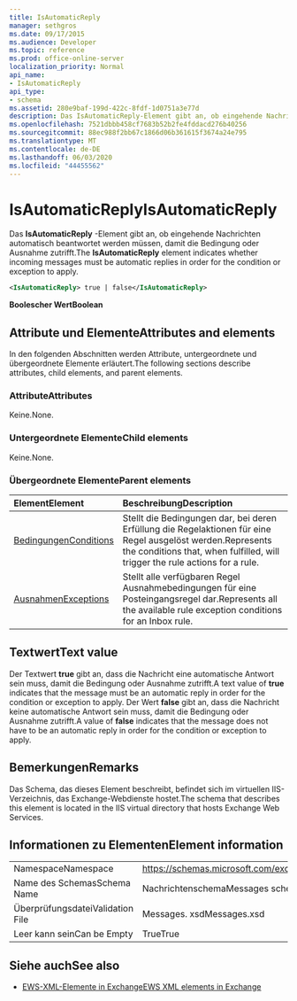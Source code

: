 ```yaml
---
title: IsAutomaticReply
manager: sethgros
ms.date: 09/17/2015
ms.audience: Developer
ms.topic: reference
ms.prod: office-online-server
localization_priority: Normal
api_name:
- IsAutomaticReply
api_type:
- schema
ms.assetid: 280e9baf-199d-422c-8fdf-1d0751a3e77d
description: Das IsAutomaticReply-Element gibt an, ob eingehende Nachrichten automatisch beantwortet werden müssen, damit die Bedingung oder Ausnahme zutrifft.
ms.openlocfilehash: 7521dbbb458cf7683b52b2fe4fddacd276b40256
ms.sourcegitcommit: 88ec988f2bb67c1866d06b361615f3674a24e795
ms.translationtype: MT
ms.contentlocale: de-DE
ms.lasthandoff: 06/03/2020
ms.locfileid: "44455562"
---
```

# <a name="isautomaticreply"></a><span data-ttu-id="3b239-103">IsAutomaticReply</span><span class="sxs-lookup"><span data-stu-id="3b239-103">IsAutomaticReply</span></span>

<span data-ttu-id="3b239-104">Das **IsAutomaticReply** -Element gibt an, ob eingehende Nachrichten automatisch beantwortet werden müssen, damit die Bedingung oder Ausnahme zutrifft.</span><span class="sxs-lookup"><span data-stu-id="3b239-104">The **IsAutomaticReply** element indicates whether incoming messages must be automatic replies in order for the condition or exception to apply.</span></span> 
  
```XML
<IsAutomaticReply> true | false</IsAutomaticReply>
```

 <span data-ttu-id="3b239-105">**Boolescher Wert**</span><span class="sxs-lookup"><span data-stu-id="3b239-105">**Boolean**</span></span>
## <a name="attributes-and-elements"></a><span data-ttu-id="3b239-106">Attribute und Elemente</span><span class="sxs-lookup"><span data-stu-id="3b239-106">Attributes and elements</span></span>

<span data-ttu-id="3b239-107">In den folgenden Abschnitten werden Attribute, untergeordnete und übergeordnete Elemente erläutert.</span><span class="sxs-lookup"><span data-stu-id="3b239-107">The following sections describe attributes, child elements, and parent elements.</span></span>
  
### <a name="attributes"></a><span data-ttu-id="3b239-108">Attribute</span><span class="sxs-lookup"><span data-stu-id="3b239-108">Attributes</span></span>

<span data-ttu-id="3b239-109">Keine.</span><span class="sxs-lookup"><span data-stu-id="3b239-109">None.</span></span>
  
### <a name="child-elements"></a><span data-ttu-id="3b239-110">Untergeordnete Elemente</span><span class="sxs-lookup"><span data-stu-id="3b239-110">Child elements</span></span>

<span data-ttu-id="3b239-111">Keine.</span><span class="sxs-lookup"><span data-stu-id="3b239-111">None.</span></span>
  
### <a name="parent-elements"></a><span data-ttu-id="3b239-112">Übergeordnete Elemente</span><span class="sxs-lookup"><span data-stu-id="3b239-112">Parent elements</span></span>

|<span data-ttu-id="3b239-113">**Element**</span><span class="sxs-lookup"><span data-stu-id="3b239-113">**Element**</span></span>|<span data-ttu-id="3b239-114">**Beschreibung**</span><span class="sxs-lookup"><span data-stu-id="3b239-114">**Description**</span></span>|
|:-----|:-----|
|[<span data-ttu-id="3b239-115">Bedingungen</span><span class="sxs-lookup"><span data-stu-id="3b239-115">Conditions</span></span>](conditions.md) <br/> |<span data-ttu-id="3b239-116">Stellt die Bedingungen dar, bei deren Erfüllung die Regelaktionen für eine Regel ausgelöst werden.</span><span class="sxs-lookup"><span data-stu-id="3b239-116">Represents the conditions that, when fulfilled, will trigger the rule actions for a rule.</span></span>  <br/> |
|[<span data-ttu-id="3b239-117">Ausnahmen</span><span class="sxs-lookup"><span data-stu-id="3b239-117">Exceptions</span></span>](exceptions.md) <br/> |<span data-ttu-id="3b239-118">Stellt alle verfügbaren Regel Ausnahmebedingungen für eine Posteingangsregel dar.</span><span class="sxs-lookup"><span data-stu-id="3b239-118">Represents all the available rule exception conditions for an Inbox rule.</span></span>  <br/> |
   
## <a name="text-value"></a><span data-ttu-id="3b239-119">Textwert</span><span class="sxs-lookup"><span data-stu-id="3b239-119">Text value</span></span>

<span data-ttu-id="3b239-120">Der Textwert **true** gibt an, dass die Nachricht eine automatische Antwort sein muss, damit die Bedingung oder Ausnahme zutrifft.</span><span class="sxs-lookup"><span data-stu-id="3b239-120">A text value of **true** indicates that the message must be an automatic reply in order for the condition or exception to apply.</span></span> <span data-ttu-id="3b239-121">Der Wert **false** gibt an, dass die Nachricht keine automatische Antwort sein muss, damit die Bedingung oder Ausnahme zutrifft.</span><span class="sxs-lookup"><span data-stu-id="3b239-121">A value of **false** indicates that the message does not have to be an automatic reply in order for the condition or exception to apply.</span></span> 
  
## <a name="remarks"></a><span data-ttu-id="3b239-122">Bemerkungen</span><span class="sxs-lookup"><span data-stu-id="3b239-122">Remarks</span></span>

<span data-ttu-id="3b239-123">Das Schema, das dieses Element beschreibt, befindet sich im virtuellen IIS-Verzeichnis, das Exchange-Webdienste hostet.</span><span class="sxs-lookup"><span data-stu-id="3b239-123">The schema that describes this element is located in the IIS virtual directory that hosts Exchange Web Services.</span></span>
  
## <a name="element-information"></a><span data-ttu-id="3b239-124">Informationen zu Elementen</span><span class="sxs-lookup"><span data-stu-id="3b239-124">Element information</span></span>

|||
|:-----|:-----|
|<span data-ttu-id="3b239-125">Namespace</span><span class="sxs-lookup"><span data-stu-id="3b239-125">Namespace</span></span>  <br/> |https://schemas.microsoft.com/exchange/services/2006/messages  <br/> |
|<span data-ttu-id="3b239-126">Name des Schemas</span><span class="sxs-lookup"><span data-stu-id="3b239-126">Schema Name</span></span>  <br/> |<span data-ttu-id="3b239-127">Nachrichtenschema</span><span class="sxs-lookup"><span data-stu-id="3b239-127">Messages schema</span></span>  <br/> |
|<span data-ttu-id="3b239-128">Überprüfungsdatei</span><span class="sxs-lookup"><span data-stu-id="3b239-128">Validation File</span></span>  <br/> |<span data-ttu-id="3b239-129">Messages. xsd</span><span class="sxs-lookup"><span data-stu-id="3b239-129">Messages.xsd</span></span>  <br/> |
|<span data-ttu-id="3b239-130">Leer kann sein</span><span class="sxs-lookup"><span data-stu-id="3b239-130">Can be Empty</span></span>  <br/> |<span data-ttu-id="3b239-131">True</span><span class="sxs-lookup"><span data-stu-id="3b239-131">True</span></span>  <br/> |
   
## <a name="see-also"></a><span data-ttu-id="3b239-132">Siehe auch</span><span class="sxs-lookup"><span data-stu-id="3b239-132">See also</span></span>



- [<span data-ttu-id="3b239-133">EWS-XML-Elemente in Exchange</span><span class="sxs-lookup"><span data-stu-id="3b239-133">EWS XML elements in Exchange</span></span>](ews-xml-elements-in-exchange.md)

